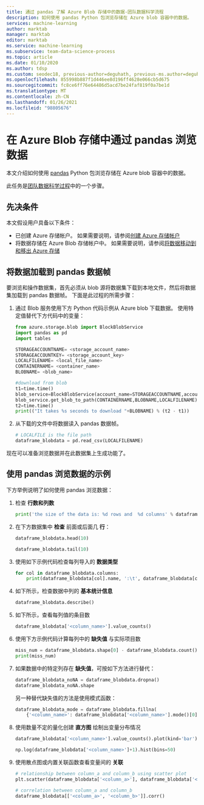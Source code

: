 ```yaml
---
title: 通过 pandas 了解 Azure Blob 存储中的数据-团队数据科学流程
description: 如何使用 pandas Python 包浏览存储在 Azure blob 容器中的数据。
services: machine-learning
author: marktab
manager: marktab
editor: marktab
ms.service: machine-learning
ms.subservice: team-data-science-process
ms.topic: article
ms.date: 01/10/2020
ms.author: tdsp
ms.custom: seodec18, previous-author=deguhath, previous-ms.author=deguhath
ms.openlocfilehash: 855998b887f1d446ee8d196ff4628e066cb5d675
ms.sourcegitcommit: fc8ce6ff76e64486d5acd7be24faf819f0a7be1d
ms.translationtype: MT
ms.contentlocale: zh-CN
ms.lasthandoff: 01/26/2021
ms.locfileid: "98805676"
---
```

# <a name="explore-data-in-azure-blob-storage-with-pandas"></a>在 Azure Blob 存储中通过 pandas 浏览数据

本文介绍如何使用 [pandas](https://pandas.pydata.org/) Python 包浏览存储在 Azure blob 容器中的数据。

此任务是[团队数据科学过程](overview.md)中的一个步骤。

## <a name="prerequisites"></a>先决条件
本文假设用户具备以下条件：

* 已创建 Azure 存储帐户。 如果需要说明，请参阅[创建 Azure 存储帐户](../../storage/common/storage-account-create.md)
* 将数据存储在 Azure Blob 存储帐户中。 如果需要说明，请参阅[将数据移动到和移出 Azure 存储](../../storage/common/storage-choose-data-transfer-solution.md)

## <a name="load-the-data-into-a-pandas-dataframe"></a>将数据加载到 pandas 数据帧
要浏览和操作数据集，首先必须从 blob 源将数据集下载到本地文件，然后将数据集加载到 pandas 数据帧。 下面是此过程的所需步骤：

1. 通过 Blob 服务使用下方 Python 代码示例从 Azure blob 下载数据。 使用特定值替代下方代码中的变量：

    ```python
    from azure.storage.blob import BlockBlobService
    import pandas as pd
    import tables

    STORAGEACCOUNTNAME= <storage_account_name>
    STORAGEACCOUNTKEY= <storage_account_key>
    LOCALFILENAME= <local_file_name>
    CONTAINERNAME= <container_name>
    BLOBNAME= <blob_name>

    #download from blob
    t1=time.time()
    blob_service=BlockBlobService(account_name=STORAGEACCOUNTNAME,account_key=STORAGEACCOUNTKEY)
    blob_service.get_blob_to_path(CONTAINERNAME,BLOBNAME,LOCALFILENAME)
    t2=time.time()
    print(("It takes %s seconds to download "+BLOBNAME) % (t2 - t1))
    ```

1. 从下载的文件中将数据读入 pandas 数据帧。

    ```python
    # LOCALFILE is the file path
    dataframe_blobdata = pd.read_csv(LOCALFILENAME)
    ```

现在可以准备浏览数据并在此数据集上生成功能了。

## <a name="examples-of-data-exploration-using-pandas"></a><a name="blob-dataexploration"></a>使用 pandas 浏览数据的示例
下方举例说明了如何使用 pandas 浏览数据：

1. 检查 **行数和列数**

    ```python
    print('the size of the data is: %d rows and  %d columns' % dataframe_blobdata.shape)
    ```

1. 在下方数据集中 **检查** 前面或后面几 **行**：

    ```python
    dataframe_blobdata.head(10)

    dataframe_blobdata.tail(10)
    ```

1. 使用如下示例代码检查每列导入的 **数据类型**

    ```python
    for col in dataframe_blobdata.columns:
        print(dataframe_blobdata[col].name, ':\t', dataframe_blobdata[col].dtype)
    ```

1. 如下所示，检查数据中列的 **基本统计信息**

    ```python
    dataframe_blobdata.describe()
    ```

1. 如下所示，查看每列值的条目数

    ```python
    dataframe_blobdata['<column_name>'].value_counts()
    ```

1. 使用下方示例代码计算每列中的 **缺失值** 与实际项目数

    ```python
    miss_num = dataframe_blobdata.shape[0] - dataframe_blobdata.count()
    print(miss_num)
    ```

1. 如果数据中的特定列存在 **缺失值**，可按如下方法进行替代：

    ```python
    dataframe_blobdata_noNA = dataframe_blobdata.dropna()
    dataframe_blobdata_noNA.shape
    ```

    另一种替代缺失值的方法是使用模式函数：

    ```python
    dataframe_blobdata_mode = dataframe_blobdata.fillna(
        {'<column_name>': dataframe_blobdata['<column_name>'].mode()[0]})
    ```

1. 使用数量不定的量化创建 **直方图** 绘制出变量分布情况

    ```python
    dataframe_blobdata['<column_name>'].value_counts().plot(kind='bar')

    np.log(dataframe_blobdata['<column_name>']+1).hist(bins=50)
    ```

1. 使用散点图或内置关联函数查看变量间的 **关联**

    ```python
    # relationship between column_a and column_b using scatter plot
    plt.scatter(dataframe_blobdata['<column_a>'], dataframe_blobdata['<column_b>'])

    # correlation between column_a and column_b
    dataframe_blobdata[['<column_a>', '<column_b>']].corr()
    ```
